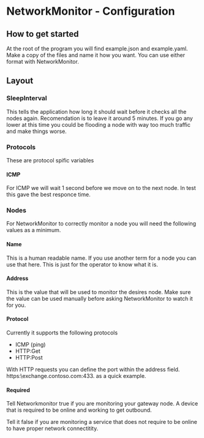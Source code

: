 # NetworkMonitor - Configuration

## How to get started

At the root of the program you will find example.json and example.yaml.  Make a copy of the files and name it how you want.  You can use either format with NetworkMonitor.

## Layout

### SleepInterval

This tells the application how long it should wait before it checks all the nodes again. Recomendation is to leave it around 5 minutes.  If you go any lower at this time you could be flooding a node with way too much traffic and make things worse.

### Protocols

These are protocol spific variables

#### ICMP

For ICMP we will wait 1 second before we move on to the next node.  In test this gave the best responce time.

### Nodes

For NetworkMonitor to correctly monitor a node you will need the following values as a minimum.

#### Name

This is a human readable name.  If you use another term for a node you can use that here.  This is just for the operator to know what it is.

#### Address

This is the value that will be used to monitor the desires node.  Make sure the value can be used manually before asking NetworkMonitor to watch it for you.

#### Protocol

Currently it supports the following protocols  

* ICMP (ping)
* HTTP:Get
* HTTP:Post

With HTTP requests you can define the port within the address field.  https:\\exchange.contoso.com:433. as a quick example.

#### Required

Tell Networkmonitor true if you are monitoring your gateway node.  A device that is required to be online and working to get outbound.

Tell it false if you are monitoring a service that does not require to be online to have proper network connectitity.
